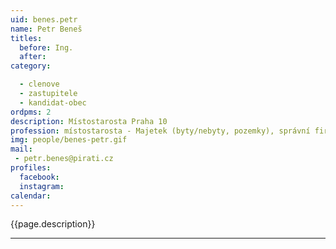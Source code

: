 ```yaml
---
uid: benes.petr
name: Petr Beneš
titles:
  before: Ing.
  after:
category:

  - clenove
  - zastupitele  
  - kandidat-obec
ordpms: 2
description: Místostarosta Praha 10
profession: místostarosta - Majetek (byty/nebyty, pozemky), správní firmy, IT.
img: people/benes-petr.gif
mail:
 - petr.benes@pirati.cz
profiles:
  facebook: 
  instagram: 
calendar: 
---
```


{{page.description}}



---
